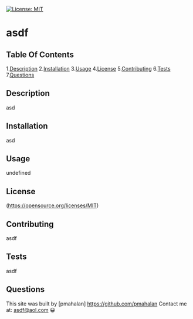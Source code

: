 [![License: MIT](https://img.shields.io/badge/License-MIT-yellow.svg)](https://opensource.org/licenses/MIT)
  # **asdf**

  ## Table Of Contents

  1.[Description](#description)
  2.[Installation](#installation)
  3.[Usage](#Usage)
  4.[License](#License)
  5.[Contributing](#Contributing)
  6.[Tests](#Tests)
  7.[Questions](#Questions)
  


  ## Description
  asd

  ## Installation
  asd

  ## Usage
  undefined

  ## License
  (https://opensource.org/licenses/MIT)

  ## Contributing
  asdf

  ## Tests
  asdf

  ## Questions
  This site was built by [pmahalan] https://github.com/pmahalan 
  Contact me at: asdf@aol.com
  :grinning:
  
